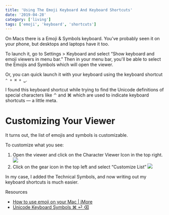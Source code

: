 ```yaml
---
title: 'Using The Emoji Keyboard And Keyboard Shortcuts'
date: '2019-04-28'
category: ['living']
tags: ['emoji', 'keyboard', 'shortcuts']
---
```

On Macs there is a Emoji & Symbols keyboard.  You've probably seen it on your phone, but desktops and laptops have it too.

To launch it, go to Settings > Keyboard  and select “Show keyboard and emoji viewers in menu bar.”
Then in your menu bar, you'll be able to select the Emojis and Symbols which will open the viewer.

Or, you can quick launch it with your keyboard using the keyboard shortcut  `⌃ + ⌘ + ␣`.

I found this keyboard shortcut while trying to find the Unicode definitions of special characters like ⌃ and ⌘ which are used to indicate keyboard shortcuts — a little meta.

# Customizing Your Viewer
It turns out, the list of emojis and symbols is customizable.

To customize what you see:
1. Open the viewer and click on the Character Viewer Icon in the top right.
![](./open-viewer.png)
2. Click on the gear icon in the top left and select “Customize List”
![](./customize.png)

In my case, I added the Technical Symbols, and now writing out my keyboard shortcuts is much easier.

Resources
* [How to use emoji on your Mac | iMore](https://www.imore.com/how-to-use-emoji-on-your-mac)
* [Unicode Keyboard Symbols ⌘ ⏎ ⌫](http://xahlee.info/comp/unicode_computing_symbols.html)